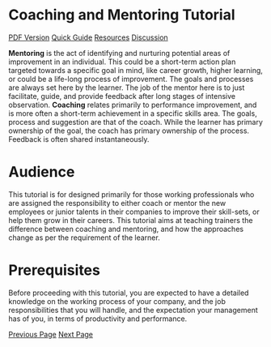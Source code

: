 # Coaching and Mentoring Tutorial
[PDF Version](../coaching_and_mentoring/coaching_and_mentoring_pdf_version.md)
[Quick Guide](../coaching_and_mentoring/coaching_and_mentoring_quick_guide.md)
[Resources](../coaching_and_mentoring/coaching_and_mentoring_useful_resources.md)
[Discussion](../coaching_and_mentoring/coaching_and_mentoring_discussion.md)

**Mentoring** is the act of identifying and nurturing potential areas of improvement in an individual. This could be a short-term action plan targeted towards a specific goal in mind, like career growth, higher learning, or could be a life-long process of improvement. The goals and processes are always set here by the learner. The job of the mentor here is to just facilitate, guide, and provide feedback after long stages of intensive observation. **Coaching** relates primarily to performance improvement, and is more often a short-term achievement in a specific skills area. The goals, process and suggestion are that of the coach. While the learner has primary ownership of the goal, the coach has primary ownership of the process. Feedback is often shared instantaneously.

# Audience
This tutorial is for designed primarily for those working professionals who are assigned the responsibility to either coach or mentor the new employees or junior talents in their companies to improve their skill-sets, or help them grow in their careers. This tutorial aims at teaching trainers the difference between coaching and mentoring, and how the approaches change as per the requirement of the learner.

# Prerequisites
Before proceeding with this tutorial, you are expected to have a detailed knowledge on the working process of your company, and the job responsibilities that you will handle, and the expectation your management has of you, in terms of productivity and performance.


[Previous Page](../coaching_and_mentoring/index.md) [Next Page](../coaching_and_mentoring/coaching_introduction.md) 
